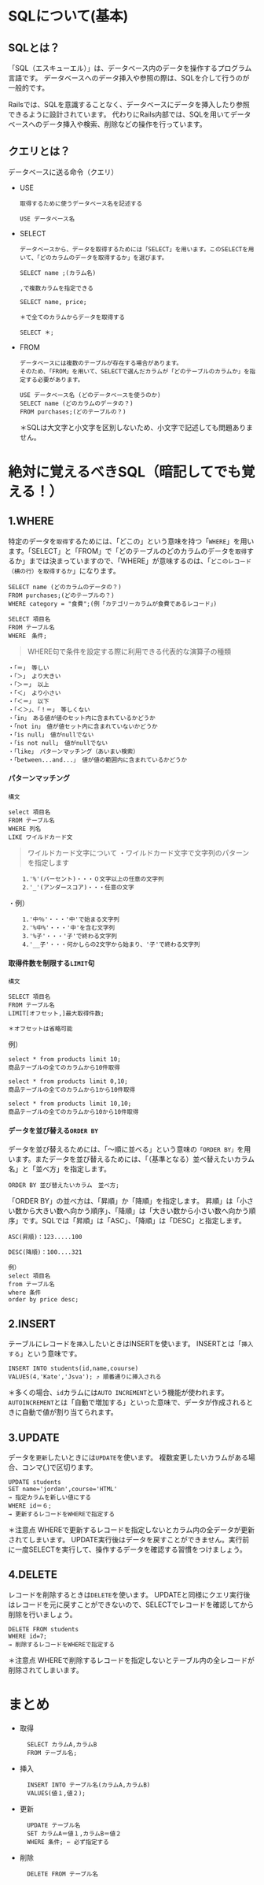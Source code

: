 # SQLについて(基本)

## SQLとは？
「SQL（エスキューエル）」は、データベース内のデータを操作するプログラム言語です。
データベースへのデータ挿入や参照の際は、SQLを介して行うのが一般的です。

Railsでは、SQLを意識することなく、データベースにデータを挿入したり参照できるように設計されています。
代わりにRails内部では、SQLを用いてデータベースへのデータ挿入や検索、削除などの操作を行っています。

## クエリとは？
データベースに送る命令（クエリ）
* USE

      取得するために使うデータベース名を記述する

    `USE データベース名`

* SELECT

      データベースから、データを取得するためには「SELECT」を用います。このSELECTを用いて、「どのカラムのデータを取得するか」を選びます。

    `SELECT name ;(カラム名)`

      ,で複数カラムを指定できる

    `SELECT name, price;`

      ＊で全てのカラムからデータを取得する
    `SELECT ＊;`

* FROM

      データベースには複数のテーブルが存在する場合があります。
      そのため、「FROM」を用いて、SELECTで選んだカラムが「どのテーブルのカラムか」を指定する必要があります。

    ```
    USE データベース名 (どのデータベースを使うのか)
    SELECT name (どのカラムのデータの？)
    FROM purchases;(どのテーブルの？)
    ```
   ＊SQLは大文字と小文字を区別しないため、小文字で記述しても問題ありません。

# 絶対に覚えるべきSQL（暗記してでも覚える！）

## 1.WHERE

特定のデータを`取得`するためには、「どこの」という意味を持つ「`WHERE`」を用います。「SELECT」と「FROM」で「どのテーブルのどのカラムのデータを`取得`するか」までは決まっていますので、「WHERE」が意味するのは、「`どこのレコード（横の行）を取得するか`」になります。

  ```
  SELECT name (どのカラムのデータの？)
  FROM purchases;(どのテーブルの？)
  WHERE category = "食費";(例「カテゴリーカラムが食費であるレコード」)
  ```



  ```
  SELECT 項目名
  FROM テーブル名
  WHERE　条件;
  ```

>WHERE句で条件を設定する際に利用できる代表的な演算子の種類
```
・「＝」　等しい
・「＞」　より大きい
・「＞＝」　以上
・「＜」　より小さい
・「＜＝」　以下
・「＜＞」、「！＝」　等しくない
・「in」　ある値が値のセット内に含まれているかどうか
・「not in」　値が値セット内に含まれていないかどうか
・「is null」　値がnullでない
・「is not null」　値がnullでない
・「like」　パターンマッチング（あいまい検索）
・「between...and...」　値が値の範囲内に含まれているかどうか
```

#### パターンマッチング

```
構文

select 項目名
FROM テーブル名
WHERE 列名
LIKE ワイルドカード文
```
>ワイルドカード文字について
・ワイルドカード文字で文字列のパターンを指定します
```
    1.'%'(パーセント)・・・０文字以上の任意の文字列
    2.'_'(アンダースコア)・・・任意の文字
```
・例）
```
    1.'中％'・・・'中'で始まる文字列
    2.'%中%'・・・'中'を含む文字列
    3.'%子'・・・'子'で終わる文字列
    4.'__子'・・・何かしらの2文字から始まり、'子'で終わる文字列
```

#### 取得件数を制限する`LIMIT`句

```
構文

SELECT 項目名
FROM テーブル名
LIMIT[オフセット,]最大取得件数;

＊オフセットは省略可能
```

例）
```
select * from products limit 10;
商品テーブルの全てのカラムから10件取得

select * from products limit 0,10;
商品テーブルの全てのカラムから1から10件取得

select * from products limit 10,10;
商品テーブルの全てのカラムから10から10件取得
```

#### データを並び替える`ORDER BY`
データを並び替えるためには、「〜順に並べる」という意味の`「ORDER BY」`を用います。またデータを並び替えるためには、「（基準となる）並べ替えたいカラム名」と「並べ方」を指定します。
```
ORDER BY 並び替えたいカラム　並べ方;
```
「ORDER BY」の並べ方は、「昇順」か「降順」を指定します。
昇順」は「小さい数から大きい数へ向かう順序」、「降順」は「大きい数から小さい数へ向かう順序」です。SQLでは「昇順」は「ASC」、「降順」は「DESC」と指定します。
```
ASC(昇順)：123.....100

DESC(降順)：100....321
```
```
例）
select 項目名
from テーブル名
where 条件
order by price desc;
```
## 2.INSERT

テーブルにレコードを`挿入`したいときはINSERTを使います。
INSERTとは「`挿入する`」という意味です。

```
INSERT INTO students(id,name,couurse)
VALUES(4,'Kate','Jsva'); ⤴︎ 順番通りに挿入される
```
＊多くの場合、`id`カラムには`AUTO INCREMENT`という機能が使われます。
`AUTOINCREMENT`とは「自動で増加する」といった意味で、データが作成されるときに自動で値が割り当てられます。


## 3.UPDATE

データを`更新`したいときには`UPDATE`を使います。
複数変更したいカラムがある場合、コンマ(,)で区切ります。

```
UPDATE students
SET name='jordan',course='HTML'
→ 指定カラムを新しい値にする
WHERE id＝６;
→ 更新するレコードをWHEREで指定する
```

＊注意点
WHEREで更新するレコードを指定しないとカラム内の全データが更新されてしまいます。
UPDATE実行後はデータを戻すことができません。実行前に一度SELECTを実行して、操作するデータを確認する習慣をつけましょう。


## 4.DELETE

レコードを削除するときは`DELETE`を使います。
UPDATEと同様にクエリ実行後はレコードを元に戻すことができないので、SELECTでレコードを確認してから削除を行いましょう。

```
DELETE FROM students
WHERE id=7;
→ 削除するレコードをWHEREで指定する
```

＊注意点
WHEREで削除するレコードを指定しないとテーブル内の全レコードが削除されてしまいます。



# まとめ

* 取得

        SELECT カラムA,カラムB
        FROM テーブル名;

* 挿入

        INSERT INTO テーブル名(カラムA,カラムB)
        VALUES(値１,値２);

* 更新

        UPDATE テーブル名
        SET カラムA＝値１,カラムB＝値２
        WHERE 条件; ← 必ず指定する

* 削除

        DELETE FROM テーブル名




























